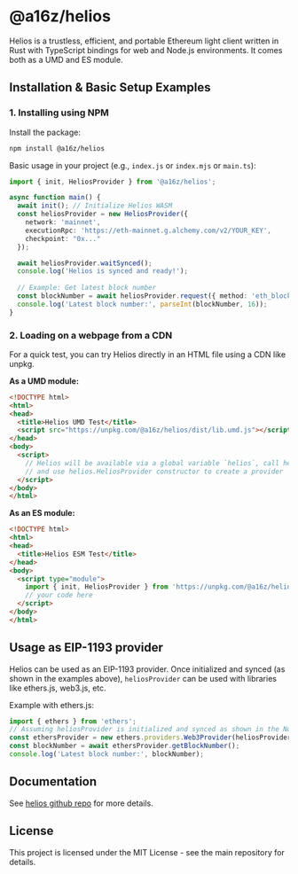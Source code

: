 # @a16z/helios

Helios is a trustless, efficient, and portable Ethereum light client written in Rust with TypeScript bindings for web and Node.js environments. It comes both as a UMD and ES module.

## Installation & Basic Setup Examples

### 1. Installing using NPM

Install the package:
```bash
npm install @a16z/helios
```

Basic usage in your project (e.g., `index.js` or `index.mjs` or `main.ts`):
```typescript
import { init, HeliosProvider } from '@a16z/helios';

async function main() {
  await init(); // Initialize Helios WASM
  const heliosProvider = new HeliosProvider({
    network: 'mainnet',
    executionRpc: 'https://eth-mainnet.g.alchemy.com/v2/YOUR_KEY',
    checkpoint: "0x..."
  });

  await heliosProvider.waitSynced();
  console.log('Helios is synced and ready!');
  
  // Example: Get latest block number
  const blockNumber = await heliosProvider.request({ method: 'eth_blockNumber' });
  console.log('Latest block number:', parseInt(blockNumber, 16));
}
```

### 2. Loading on a webpage from a CDN

For a quick test, you can try Helios directly in an HTML file using a CDN like unpkg.

**As a UMD module:**
```html
<!DOCTYPE html>
<html>
<head>
  <title>Helios UMD Test</title>
  <script src="https://unpkg.com/@a16z/helios/dist/lib.umd.js"></script>
</head>
<body>
  <script>
    // Helios will be available via a global variable `helios`, call helios.init() to initialize it
    // and use helios.HeliosProvider constructor to create a provider
  </script>
</body>
</html>
```

**As an ES module:**
```html
<!DOCTYPE html>
<html>
<head>
  <title>Helios ESM Test</title>
</head>
<body>
  <script type="module">
    import { init, HeliosProvider } from 'https://unpkg.com/@a16z/helios/dist/lib.mjs';
    // your code here
  </script>
</body>
</html>
```

## Usage as EIP-1193 provider

Helios can be used as an EIP-1193 provider. Once initialized and synced (as shown in the examples above), `heliosProvider` can be used with libraries like ethers.js, web3.js, etc.

Example with ethers.js:
```typescript
import { ethers } from 'ethers';
// Assuming heliosProvider is initialized and synced as shown in the Node.js/Bundler example
const ethersProvider = new ethers.providers.Web3Provider(heliosProvider);
const blockNumber = await ethersProvider.getBlockNumber();
console.log('Latest block number:', blockNumber);
```

## Documentation

See [helios github repo](https://github.com/a16z/helios/) for more details.

## License

This project is licensed under the MIT License - see the main repository for details.